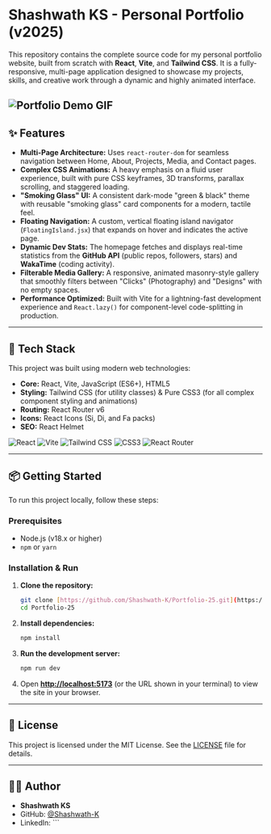 # Shashwath KS - Personal Portfolio (v2025)

This repository contains the complete source code for my personal portfolio website, built from scratch with **React**, **Vite**, and **Tailwind CSS**. It is a fully-responsive, multi-page application designed to showcase my projects, skills, and creative work through a dynamic and highly animated interface.

![Portfolio Demo GIF](https://your-image-host.com/demo.gif)
---

## ✨ Features

* **Multi-Page Architecture:** Uses `react-router-dom` for seamless navigation between Home, About, Projects, Media, and Contact pages.
* **Complex CSS Animations:** A heavy emphasis on a fluid user experience, built with pure CSS keyframes, 3D transforms, parallax scrolling, and staggered loading.
* **"Smoking Glass" UI:** A consistent dark-mode "green & black" theme with reusable "smoking glass" card components for a modern, tactile feel.
* **Floating Navigation:** A custom, vertical floating island navigator (`FloatingIsland.jsx`) that expands on hover and indicates the active page.
* **Dynamic Dev Stats:** The homepage fetches and displays real-time statistics from the **GitHub API** (public repos, followers, stars) and **WakaTime** (coding activity).
* **Filterable Media Gallery:** A responsive, animated masonry-style gallery that smoothly filters between "Clicks" (Photography) and "Designs" with no empty spaces.
* **Performance Optimized:** Built with Vite for a lightning-fast development experience and `React.lazy()` for component-level code-splitting in production.

---

## 🚀 Tech Stack

This project was built using modern web technologies:

* **Core:** React, Vite, JavaScript (ES6+), HTML5
* **Styling:** Tailwind CSS (for utility classes) & Pure CSS3 (for all complex component styling and animations)
* **Routing:** React Router v6
* **Icons:** React Icons (Si, Di, and Fa packs)
* **SEO:** React Helmet

<div>
    <img src="https://img.shields.io/badge/React-20232A?style=for-the-badge&logo=react&logoColor=61DAFB" alt="React" />
    <img src="https://img.shields.io/badge/Vite-20232A?style=for-the-badge&logo=vite&logoColor=646CFF" alt="Vite" />
    <img src="https://img.shields.io/badge/Tailwind_CSS-20232A?style=for-the-badge&logo=tailwind-css&logoColor=06B6D4" alt="Tailwind CSS" />
    <img src="https://img.shields.io/badge/CSS3-20232A?style=for-the-badge&logo=css3&logoColor=1572B6" alt="CSS3" />
    <img src="https://img.shields.io/badge/React_Router-20232A?style=for-the-badge&logo=react-router&logoColor=CA4245" alt="React Router" />
</div>

---

## 📦 Getting Started

To run this project locally, follow these steps:

### Prerequisites

* Node.js (v18.x or higher)
* `npm` or `yarn`

### Installation & Run

1.  **Clone the repository:**
    ```bash
    git clone [https://github.com/Shashwath-K/Portfolio-25.git](https://github.com/Shashwath-K/Portfolio-25.git)
    cd Portfolio-25
    ```

2.  **Install dependencies:**
    ```bash
    npm install
    ```

3.  **Run the development server:**
    ```bash
    npm run dev
    ```

4.  Open **[http://localhost:5173](http://localhost:5173)** (or the URL shown in your terminal) to view the site in your browser.

---

## 📄 License

This project is licensed under the MIT License. See the [LICENSE](LICENSE) file for details.

---

## 🧑‍💻 Author

* **Shashwath KS**
* GitHub: [@Shashwath-K](https://github.com/Shashwath-K)
* LinkedIn: ```